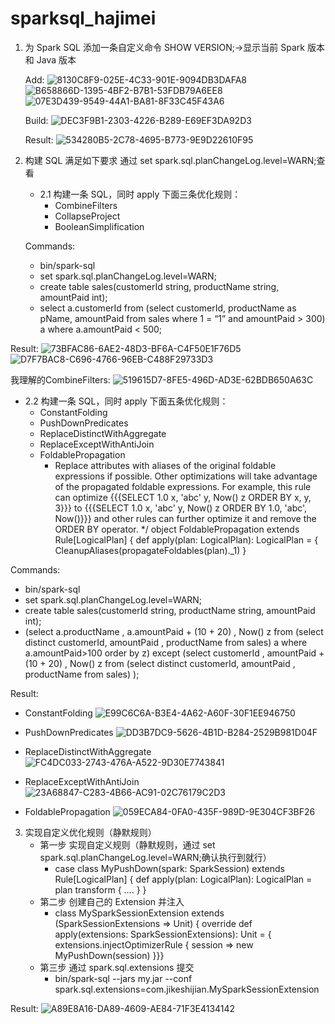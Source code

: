 # sparksql_hajimei

1. 为 Spark SQL 添加一条自定义命令
   SHOW VERSION;->显示当前 Spark 版本和 Java 版本
   
   Add:
   ![8130C8F9-025E-4C33-901E-9094DB3DAFA8](https://user-images.githubusercontent.com/11592423/132137917-5f0a5fd5-eba2-4c34-bba4-be8824562346.png)
   ![B658866D-1395-4BF2-B7B1-53FDB79A6EE8](https://user-images.githubusercontent.com/11592423/132137957-aa5d8f35-d9a8-4f73-b74e-4a85d73f8886.png)
   ![07E3D439-9549-44A1-BA81-8F33C45F43A6](https://user-images.githubusercontent.com/11592423/132137971-fbbc8f2d-1218-49d8-aa19-95c4d5ff8630.png)

   
   Build:
   ![DEC3F9B1-2303-4226-B289-E69EF3DA92D3](https://user-images.githubusercontent.com/11592423/132137781-8810d70b-94c9-4381-b00d-5016ed736f0d.png)
   
   Result:
   ![534280B5-2C78-4695-B773-9E9D22610F95](https://user-images.githubusercontent.com/11592423/132138000-b9604dee-b41b-44e9-8b2f-6fcdd06669ab.png)



2. 构建 SQL 满足如下要求
   通过 set spark.sql.planChangeLog.level=WARN;查看
   - 2.1 构建一条 SQL，同时 apply 下面三条优化规则：
      - CombineFilters
      - CollapseProject
      - BooleanSimplification
   
   Commands:

   - bin/spark-sql
   - set spark.sql.planChangeLog.level=WARN;
   - create table sales(customerId string, productName string, amountPaid int);
   - select a.customerId from (select customerId, productName as pName, amountPaid from sales where 1 = “1” and amountPaid > 300) a where a.amountPaid < 500;

  Result:
  ![73BFAC86-6AE2-48D3-BF6A-C4F50E1F76D5](https://user-images.githubusercontent.com/11592423/132138146-6d489111-6b7c-4726-8424-f7a7ee116f1f.png)
  ![D7F7BAC8-C696-4766-96EB-C488F29733D3](https://user-images.githubusercontent.com/11592423/132138172-eeee58e5-ce85-4223-bc3c-7ec92b9f7e3d.png)
  
  我理解的CombineFilters:
  ![519615D7-8FE5-496D-AD3E-62BDB650A63C](https://user-images.githubusercontent.com/11592423/132138207-12f43e7f-c038-407c-9f33-8fc5e84176f2.png)



   - 2.2 构建一条 SQL，同时 apply 下面五条优化规则：
      - ConstantFolding
      - PushDownPredicates
      - ReplaceDistinctWithAggregate
      - ReplaceExceptWithAntiJoin
      - FoldablePropagation
         - Replace attributes with aliases of the original foldable expressions if possible.
   Other optimizations will take advantage of the propagated foldable expressions. For example,
   this rule can optimize
   {{{SELECT 1.0 x, 'abc' y, Now() z ORDER BY x, y, 3}}}
   to
   {{{SELECT 1.0 x, 'abc' y, Now() z ORDER BY 1.0, 'abc', Now()}}}
   and other rules can further optimize it and remove the ORDER BY operator.
  \*/
  object FoldablePropagation extends Rule[LogicalPlan] {
  def apply(plan: LogicalPlan): LogicalPlan = {
  CleanupAliases(propagateFoldables(plan).\_1)
  }

Commands:

- bin/spark-sql
- set spark.sql.planChangeLog.level=WARN;
- create table sales(customerId string, productName string, amountPaid int);
- (select a.productName , a.amountPaid + (10 + 20) , Now() z from (select distinct customerId, amountPaid , productName from sales) a where a.amountPaid>100 order by z) except (select customerId , amountPaid + (10 + 20) , Now() z from (select distinct customerId, amountPaid , productName from sales) );

Result:
- ConstantFolding
![E99C6C6A-B3E4-4A62-A60F-30F1EE946750](https://user-images.githubusercontent.com/11592423/132137420-b86caa5a-66f4-49e6-a02f-1eda2b7d724f.png)

- PushDownPredicates
![DD3B7DC9-5626-4B1D-B284-2529B981D04F](https://user-images.githubusercontent.com/11592423/132137451-cbfbc601-2bbb-4d12-bd5b-44f1dfefe366.png)

- ReplaceDistinctWithAggregate
![FC4DC033-2743-476A-A522-9D30E7743841](https://user-images.githubusercontent.com/11592423/132137461-f6652a86-84d8-4cfa-a558-2dbc6517da94.png)

- ReplaceExceptWithAntiJoin
![23A68847-C283-4B66-AC91-02C76179C2D3](https://user-images.githubusercontent.com/11592423/132137487-72680c41-b1fe-49a6-bdc6-e6fc61e944fc.png)

- FoldablePropagation
![059ECA84-0FA0-435F-989D-9E304CF3BF26](https://user-images.githubusercontent.com/11592423/132137502-a5871fbd-f290-4077-a22d-5b3154798277.png)


3. 实现自定义优化规则（静默规则） 
   - 第一步 实现自定义规则（静默规则，通过 set spark.sql.planChangeLog.level=WARN;确认执行到就行）
      - case class MyPushDown(spark: SparkSession) extends Rule[LogicalPlan] {
   def apply(plan: LogicalPlan): LogicalPlan = plan transform { …. }
   }
   - 第二步 创建自己的 Extension 并注入
      - class MySparkSessionExtension extends (SparkSessionExtensions => Unit) {
   override def apply(extensions: SparkSessionExtensions): Unit = {
   extensions.injectOptimizerRule { session =>
   new MyPushDown(session)
   }}}
   - 第三步 通过 spark.sql.extensions 提交
      - bin/spark-sql --jars my.jar --conf spark.sql.extensions=com.jikeshijian.MySparkSessionExtension
  
  Result:
  ![A89E8A16-DA89-4609-AE84-71F3E4134142](https://user-images.githubusercontent.com/11592423/132241246-86d20a22-421a-4c77-94b2-ae664b737ed3.png)

